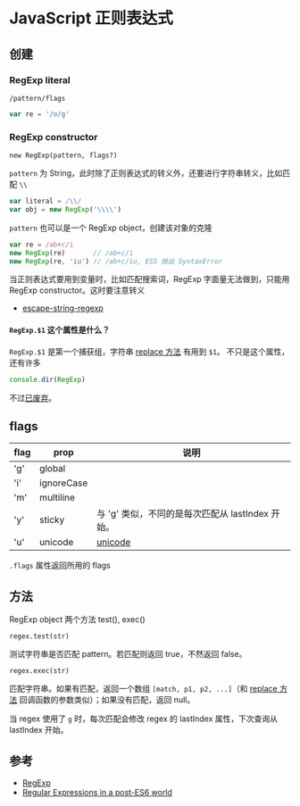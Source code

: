 # JavaScript 正则表达式

## 创建

### RegExp literal

`/pattern/flags`

```js
var re = '/o/g'
```

### RegExp constructor

`new RegExp(pattern, flags?)`

`pattern` 为 String，此时除了正则表达式的转义外，还要进行字符串转义，比如匹配 `\\`

```js
var literal = /\\/
var obj = new RegExp('\\\\')
```

`pattern` 也可以是一个 RegExp object，创建该对象的克隆

```js
var re = /ab+c/i
new RegExp(re)       // /ab+c/i
new RegExp(re, 'iu') // /ab+c/iu, ES5 抛出 SyntaxError
```

当正则表达式要用到变量时，比如匹配搜索词，RegExp 字面量无法做到，只能用 RegExp constructor。这时要注意转义

- [escape-string-regexp](https://github.com/sindresorhus/escape-string-regexp/blob/master/index.js)

#### `RegExp.$1` 这个属性是什么？

`RegExp.$1` 是第一个捕获组，字符串 [replace 方法](../strings/replace.md) 有用到 `$1`。 不只是这个属性，还有许多

```js
console.dir(RegExp)
```

不过[已废弃](https://developer.mozilla.org/en-US/docs/Web/JavaScript/Reference/Deprecated_and_obsolete_features#RegExp_properties)。

## flags

flag | prop       | 说明
-----| ----       | ---
'g'  | global     |
'i'  | ignoreCase |
'm'  | multiline  |
'y'  | sticky     | 与 'g' 类似，不同的是每次匹配从 lastIndex 开始。
'u'  | unicode    | [unicode](../unicode.md)

`.flags` 属性返回所用的 flags

## 方法

RegExp object 两个方法 test(), exec()

`regex.test(str)`

测试字符串是否匹配 pattern。若匹配则返回 true，不然返回 false。

`regex.exec(str)`

匹配字符串。如果有匹配，返回一个数组 `[match, p1, p2, ...]`（和 [replace 方法](../strings/replace.md) 回调函数的参数类似）；如果没有匹配，返回 null。

当 regex 使用了 `g` 时，每次匹配会修改 regex 的 lastIndex 属性，下次查询从 lastIndex 开始。

## 参考

- [RegExp](https://developer.mozilla.org/en-US/docs/Web/JavaScript/Reference/Global_Objects/RegExp)
- [Regular Expressions in a post-ES6 world](https://ponyfoo.com/articles/regular-expressions-post-es6)
